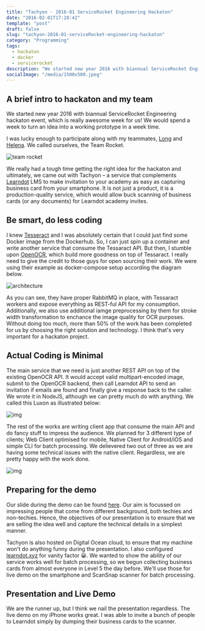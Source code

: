 ```yaml
---
title: "Tachyon - 2016-01 ServiceRocket Engineering Hackaton"
date: "2016-02-01T17:28:42"
template: "post"
draft: false
slug: "tachyon-2016-01-serviceRocket-engineering-hackaton"
category: "Programming"
tags:
  - hackaton
  - docker
  - servicerocket
description: "We started new year 2016 with biannual ServiceRocket Engineering hackaton event, which is really awesome week for us! We would spend a week to turn an idea into a working prototype in a week time."
socialImage: "/media/1500x500.jpeg"
---
```



## A brief intro to hackaton and my team

We started new year 2016 with biannual ServiceRocket Engineering hackaton event, which is really awesome week for us! We would spend a week to turn an idea into a working prototype in a week time.

I was lucky enough to participate along with my teammates, [Long](http://www.longyc.com) and [Helena](http://herrowna.xyz).
We called ourselves, the Team Rocket.

![team rocket](https://cloud.githubusercontent.com/assets/898384/12717569/aa52200a-c923-11e5-98fb-0700da961daa.png)

We really had a tough time getting the right idea for the hackaton and ultimately, we came out with Tachyon – a service that complements [Learndot](https://www.learndot.com) LMS to make invitation to your academy as easy as capturing business card from your smartphone. It is not just a product, it is a production-quality service, which would allow buck scanning of business cards (or any documents) for Learndot academy invites.

## Be smart, do less coding

I knew [Tesseract](https://github.com/tesseract-ocr/tesseract) and I was absolutely certain that I could just find some Docker image from the Dockerhub. So, I can just spin up a container and write another service that consume the Tessaract API. But then, I stumble upon [OpenOCR](http://www.openocr.net/), which build more goodness on top of Tessaract. I really need to give the credit to those guys for open sourcing their work. We were using their example as docker-compose setup according the diagram below.

![architecture](https://cloud.githubusercontent.com/assets/898384/12717784/2ec63c62-c925-11e5-9917-88c9c948f223.png)

As you can see, they have proper RabbitMQ in place, with Tessaract workers and expose everything as REST-ful API for my consumption. Additionally, we also use additional iamge preprocessing by them for stroke width transformation to enchance the image quality for OCR purposes. Without doing too much, more than 50% of the work has been completed for us by choosing the right solution and technology. I think that's very important for a hackaton project.

## Actual Coding is Minimal

The main service that we need is just another REST API on top of the existing OpenOCR API. It would accept valid multipart-encoded image, submit to the OpenOCR backend, then call Learndot API to send an invitation if emails are found and finally give a response back to the caller. We wrote it in NodeJS, although we can pretty much do with anything. We called this Luxon as illustrated below:

![img](https://cloud.githubusercontent.com/assets/898384/12719667/84050ecc-c931-11e5-86e2-68928573d50a.png)

The rest of the works are writing client app that consume the main API and do fancy stuff to impress the audience. We planned for 3 different type of clients; Web Client optimised for mobile, Native Client for Android/iOS and simple CLI for batch processing. We delievered two out of three as we are having some technical issues with the native client. Regardless, we are pretty happy with the work done.

![img](https://cloud.githubusercontent.com/assets/898384/12719699/cd5dc8ca-c931-11e5-9d50-f5ddc13e3a24.png)

## Preparing for the demo

Our slide during the demo can be found [here](https://github.com/faizhasim/faizhasim.github.io/files/112357/2016-02-01.pdf). Our aim is focussed on impressing people that come from different background, both techies and non-techies. Hence, the objectives of our presentation is to ensure that we are selling the idea well and capture the technical details in a simplest manner.

Tachyon is also hosted on Digital Ocean cloud, to ensure that my machine won't do anything funny during the presentation. I also configured [learndot.xyz](http://www.learndot.xyz) for vanity factor 😀. We wanted to show the ability of our service works well for batch processing, so we begun collecting business cards from almost everyone in Level 5 the day before. We'll use those for live demo on the smartphone and ScanSnap scanner for batch processing.

## Presentation and Live Demo

We are the runner up, but I think we nail the presentation regardless. The live demo on my iPhone works great. I was able to invite a bunch of people to Learndot simply by dumping their business cards to the scanner.

